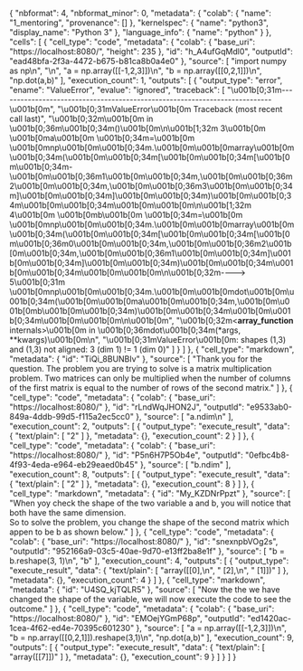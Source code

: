{
  "nbformat": 4,
  "nbformat_minor": 0,
  "metadata": {
    "colab": {
      "name": "1_mentoring",
      "provenance": []
    },
    "kernelspec": {
      "name": "python3",
      "display_name": "Python 3"
    },
    "language_info": {
      "name": "python"
    }
  },
  "cells": [
    {
      "cell_type": "code",
      "metadata": {
        "colab": {
          "base_uri": "https://localhost:8080/",
          "height": 235
        },
        "id": "h_A4ufGqMdl0",
        "outputId": "ead48bfa-2f3a-4472-b675-b81ca8b0a4e0"
      },
      "source": [
        "import numpy as np\n",
        "\n",
        "a = np.array([[-1,2,3]])\n",
        "b = np.array([[0,2,1]])\n",
        "np.dot(a,b)"
      ],
      "execution_count": 1,
      "outputs": [
        {
          "output_type": "error",
          "ename": "ValueError",
          "evalue": "ignored",
          "traceback": [
            "\u001b[0;31m---------------------------------------------------------------------------\u001b[0m",
            "\u001b[0;31mValueError\u001b[0m                                Traceback (most recent call last)",
            "\u001b[0;32m<ipython-input-1-81fff3b7b83a>\u001b[0m in \u001b[0;36m<module>\u001b[0;34m()\u001b[0m\n\u001b[1;32m      3\u001b[0m \u001b[0ma\u001b[0m \u001b[0;34m=\u001b[0m \u001b[0mnp\u001b[0m\u001b[0;34m.\u001b[0m\u001b[0marray\u001b[0m\u001b[0;34m(\u001b[0m\u001b[0;34m[\u001b[0m\u001b[0;34m[\u001b[0m\u001b[0;34m-\u001b[0m\u001b[0;36m1\u001b[0m\u001b[0;34m,\u001b[0m\u001b[0;36m2\u001b[0m\u001b[0;34m,\u001b[0m\u001b[0;36m3\u001b[0m\u001b[0;34m]\u001b[0m\u001b[0;34m]\u001b[0m\u001b[0;34m)\u001b[0m\u001b[0;34m\u001b[0m\u001b[0;34m\u001b[0m\u001b[0m\n\u001b[1;32m      4\u001b[0m \u001b[0mb\u001b[0m \u001b[0;34m=\u001b[0m \u001b[0mnp\u001b[0m\u001b[0;34m.\u001b[0m\u001b[0marray\u001b[0m\u001b[0;34m(\u001b[0m\u001b[0;34m[\u001b[0m\u001b[0;34m[\u001b[0m\u001b[0;36m0\u001b[0m\u001b[0;34m,\u001b[0m\u001b[0;36m2\u001b[0m\u001b[0;34m,\u001b[0m\u001b[0;36m1\u001b[0m\u001b[0;34m]\u001b[0m\u001b[0;34m]\u001b[0m\u001b[0;34m)\u001b[0m\u001b[0;34m\u001b[0m\u001b[0;34m\u001b[0m\u001b[0m\n\u001b[0;32m----> 5\u001b[0;31m \u001b[0mnp\u001b[0m\u001b[0;34m.\u001b[0m\u001b[0mdot\u001b[0m\u001b[0;34m(\u001b[0m\u001b[0ma\u001b[0m\u001b[0;34m,\u001b[0m\u001b[0mb\u001b[0m\u001b[0;34m)\u001b[0m\u001b[0;34m\u001b[0m\u001b[0;34m\u001b[0m\u001b[0m\n\u001b[0m",
            "\u001b[0;32m<__array_function__ internals>\u001b[0m in \u001b[0;36mdot\u001b[0;34m(*args, **kwargs)\u001b[0m\n",
            "\u001b[0;31mValueError\u001b[0m: shapes (1,3) and (1,3) not aligned: 3 (dim 1) != 1 (dim 0)"
          ]
        }
      ]
    },
    {
      "cell_type": "markdown",
      "metadata": {
        "id": "TiQi_8BUNBIv"
      },
      "source": [
        "Thank you for the question. The problem you are trying to solve is a matrix multiplication problem.  Two matrices can only be multiplied when the number of columns of the first matrix is equal to the number of rows of the second matrix."
      ]
    },
    {
      "cell_type": "code",
      "metadata": {
        "colab": {
          "base_uri": "https://localhost:8080/"
        },
        "id": "rLndWqJHON2J",
        "outputId": "e9533ab0-849a-4ddb-99d5-f115a2ec5cc0"
      },
      "source": [
        "a.ndim\n"
      ],
      "execution_count": 2,
      "outputs": [
        {
          "output_type": "execute_result",
          "data": {
            "text/plain": [
              "2"
            ]
          },
          "metadata": {},
          "execution_count": 2
        }
      ]
    },
    {
      "cell_type": "code",
      "metadata": {
        "colab": {
          "base_uri": "https://localhost:8080/"
        },
        "id": "P5n6H7P5Ob4e",
        "outputId": "0efbc4b8-4f93-4eda-e964-eb29eaed0b45"
      },
      "source": [
        "b.ndim"
      ],
      "execution_count": 8,
      "outputs": [
        {
          "output_type": "execute_result",
          "data": {
            "text/plain": [
              "2"
            ]
          },
          "metadata": {},
          "execution_count": 8
        }
      ]
    },
    {
      "cell_type": "markdown",
      "metadata": {
        "id": "My_KZDNrPpzt"
      },
      "source": [
        "When yoy check the shape of the two variable a and b, you will notice that both have the same dimension.<br> So to solve the problem, you change the shape of the second matrix which appen to be b as shown below."
      ]
    },
    {
      "cell_type": "code",
      "metadata": {
        "colab": {
          "base_uri": "https://localhost:8080/"
        },
        "id": "snexnpbVOg2s",
        "outputId": "952166a9-03c5-40ae-9d70-e13ff2ba8e1f"
      },
      "source": [
        "b = b.reshape(3, 1)\n",
        "b"
      ],
      "execution_count": 4,
      "outputs": [
        {
          "output_type": "execute_result",
          "data": {
            "text/plain": [
              "array([[0],\n",
              "       [2],\n",
              "       [1]])"
            ]
          },
          "metadata": {},
          "execution_count": 4
        }
      ]
    },
    {
      "cell_type": "markdown",
      "metadata": {
        "id": "U4SQ_kjTQLR5"
      },
      "source": [
        "Now the the we have changed the shape of the variable, we will now execute the code to see the outcome."
      ]
    },
    {
      "cell_type": "code",
      "metadata": {
        "colab": {
          "base_uri": "https://localhost:8080/"
        },
        "id": "EMOejYGmP68p",
        "outputId": "ed1420ac-1cea-4f62-ed4e-70395c601230"
      },
      "source": [
        "a = np.array([[-1,2,3]])\n",
        "b = np.array([[0,2,1]]).reshape(3,1)\n",
        "np.dot(a,b)"
      ],
      "execution_count": 9,
      "outputs": [
        {
          "output_type": "execute_result",
          "data": {
            "text/plain": [
              "array([[7]])"
            ]
          },
          "metadata": {},
          "execution_count": 9
        }
      ]
    }
  ]
}
